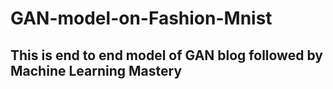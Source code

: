 # GAN-model-on-Fashion-Mnist
## This is end to end model of GAN blog followed by Machine Learning Mastery
